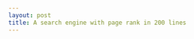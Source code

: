 ```yaml
---
layout: post
title: A search engine with page rank in 200 lines 
---
```



<script src="https://gist.github.com/selimslab/7d63349e4e247fbcf7ff9dd01c300b42.js"></script>